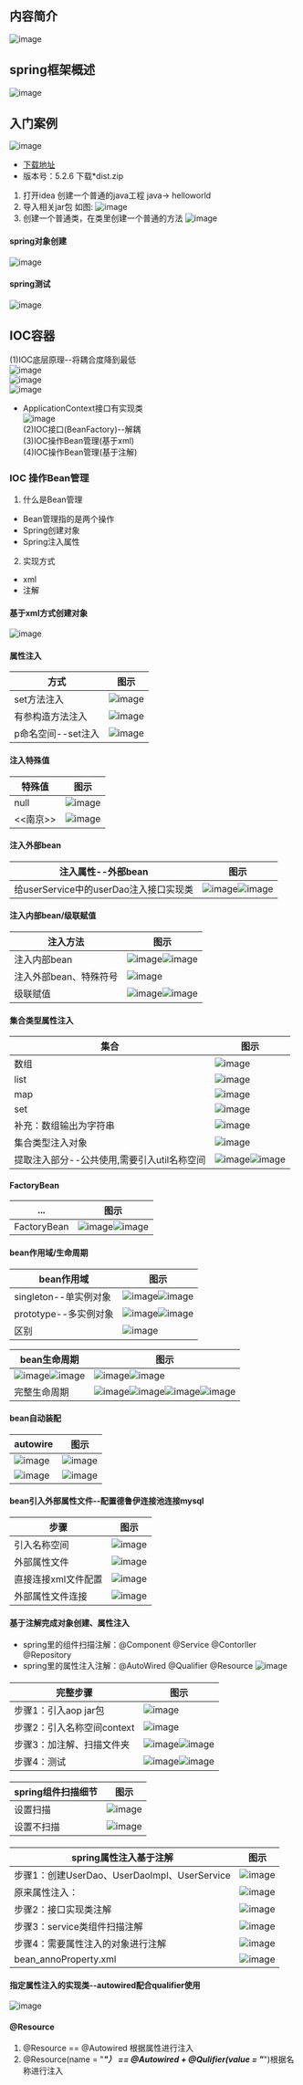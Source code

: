 ## 内容简介
![image](https://user-images.githubusercontent.com/87599765/148055211-b84b5fb8-7dac-4683-bc0b-7e0015b63866.png)

## spring框架概述
![image](https://user-images.githubusercontent.com/87599765/148056091-00b823dd-2a61-4244-8b7a-3178af54cb27.png)

## 入门案例
![image](https://user-images.githubusercontent.com/87599765/148057236-f99f57b4-cc94-4ac6-a514-7267c32ad6ab.png)
- [下载地址](https://repo.spring.io/ui/native/release/org/springframework/spring/)
- 版本号：5.2.6 下载*dist.zip
1. 打开idea 创建一个普通的java工程 java-> helloworld
2. 导入相关jar包 如图:
![image](https://user-images.githubusercontent.com/87599765/148059636-fec013ec-dd0d-489e-97d4-cb1f9a42c094.png)
3. 创建一个普通类，在类里创建一个普通的方法
![image](https://user-images.githubusercontent.com/87599765/148061344-bd36247a-7ca3-487d-84c6-007055fca232.png)
#### spring对象创建
![image](https://user-images.githubusercontent.com/87599765/148061694-33146b6c-515c-4e8d-b4b8-157a376c0518.png)
#### spring测试
![image](https://user-images.githubusercontent.com/87599765/148065055-789c4abd-7ab3-4a91-86a7-86a787de8c78.png)

## IOC容器
(1)IOC底层原理--将耦合度降到最低  
![image](https://user-images.githubusercontent.com/87599765/148066534-0deadf45-d854-4836-a994-894bc6d619d3.png)  
![image](https://user-images.githubusercontent.com/87599765/148067225-be056d47-bb8b-4cb8-bf0d-50a61e5784ac.png)  
![image](https://user-images.githubusercontent.com/87599765/148068650-77cd9fa1-e930-4e20-977a-7e4326f3542b.png)  
- ApplicationContext接口有实现类  
![image](https://user-images.githubusercontent.com/87599765/148069142-28a8723d-19b4-40b6-850f-cc2a60f0d824.png)  
(2)IOC接口(BeanFactory)--解耦  
(3)IOC操作Bean管理(基于xml)  
(4)IOC操作Bean管理(基于注解)  
### IOC 操作Bean管理
1. 什么是Bean管理
- Bean管理指的是两个操作
- Spring创建对象
- Spring注入属性
2. 实现方式
- xml
- 注解
#### 基于xml方式创建对象
![image](https://user-images.githubusercontent.com/87599765/148070079-e4e8a43d-997f-4af0-a56c-f603978b54bd.png)
#### 属性注入
|方式|图示|
|---|---|
|set方法注入|![image](https://user-images.githubusercontent.com/87599765/148168986-50fe7c53-fdf5-4575-ae61-3530289372db.png)|
|有参构造方法注入|![image](https://user-images.githubusercontent.com/87599765/148169068-4cfc2b1a-ad0b-4695-8813-f4647df6866f.png)|
|p命名空间--set注入|![image](https://user-images.githubusercontent.com/87599765/148169191-dd758af5-6ce8-4cd0-8714-4b74245658f7.png)|

#### 注入特殊值
|特殊值|图示|
|---|---|
|null|![image](https://user-images.githubusercontent.com/87599765/148170042-3aae35e1-a4dd-4d74-a409-ca6e5ae12111.png)|
|<<南京>>|![image](https://user-images.githubusercontent.com/87599765/148170256-1ba3f7ed-e032-4a85-a82d-5662dda4aea0.png)|

#### 注入外部bean
|注入属性--外部bean|图示|
|---|---|
|给userService中的userDao注入接口实现类|![image](https://user-images.githubusercontent.com/87599765/148173397-9d422bf8-12b8-4314-8f4c-8bb50cfdf414.png)![image](https://user-images.githubusercontent.com/87599765/148173524-1ea9bf2f-d9a0-4818-a01d-738a3a22b990.png)|

#### 注入内部bean/级联赋值
|注入方法|图示|
|---|---|
|注入内部bean|![image](https://user-images.githubusercontent.com/87599765/148176158-30cd5b22-1acd-4094-8f1f-07e67d156ef8.png)![image](https://user-images.githubusercontent.com/87599765/148176271-a8919c00-8b7a-4ac6-a6e5-e2a44d920754.png)|
|注入外部bean、特殊符号|![image](https://user-images.githubusercontent.com/87599765/148177811-db2e8ed2-fb41-4279-95fd-312f1cde1ccc.png)|
|级联赋值|![image](https://user-images.githubusercontent.com/87599765/148178903-1735ac38-fff1-4de0-b78c-d49d53039a3b.png)![image](https://user-images.githubusercontent.com/87599765/148179098-cfbd3da2-64cd-432d-8489-96d87b920a18.png)|

#### 集合类型属性注入
|集合|图示|
|---|---|
|数组|![image](https://user-images.githubusercontent.com/87599765/148197699-7799932a-6534-42e7-b7ca-88eceb08d41a.png)|
|list|![image](https://user-images.githubusercontent.com/87599765/148197776-dc47a6bf-4f0e-4567-b16c-96a1b7ee3479.png)|
|map|![image](https://user-images.githubusercontent.com/87599765/148197890-3066e400-b5d4-43d7-9047-bf8108c9fc53.png)|
|set|![image](https://user-images.githubusercontent.com/87599765/148197953-7be8d3e6-d154-43ed-a62a-0b4ec0792ace.png)|
|补充：数组输出为字符串|![image](https://user-images.githubusercontent.com/87599765/148198077-10cca770-5494-467a-a77f-28d5e786a28f.png)|
|集合类型注入对象|![image](https://user-images.githubusercontent.com/87599765/148203103-f373e1a2-265f-4946-9d57-c97f7e55710e.png)|
|提取注入部分--公共使用,需要引入util名称空间|![image](https://user-images.githubusercontent.com/87599765/148203316-d0f0d02d-9b2b-4401-99fd-983792a50de8.png)![image](https://user-images.githubusercontent.com/87599765/148203410-04354c93-1c83-4c94-bc5d-86b585a74a1c.png)|

#### FactoryBean
|...|图示|
|---|---|
|FactoryBean|![image](https://user-images.githubusercontent.com/87599765/148219554-db7cac40-5087-495b-b165-4538dfb08d8c.png)![image](https://user-images.githubusercontent.com/87599765/148219705-7ab81d86-859e-4830-bb83-f5d00d5238a5.png)|

#### bean作用域/生命周期
|bean作用域|图示|
|---|---|
|singleton--单实例对象|![image](https://user-images.githubusercontent.com/87599765/148221128-b5980aac-973b-427c-9980-930b7c92dad3.png)![image](https://user-images.githubusercontent.com/87599765/148221061-9e8f9d1d-dd9b-4bc3-8969-d6c03fe32f94.png)|
|prototype--多实例对象|![image](https://user-images.githubusercontent.com/87599765/148221233-0c948309-40d5-422e-885e-a442b273c60f.png)![image](https://user-images.githubusercontent.com/87599765/148221291-496939ee-8947-4bdc-b63c-e45574f0e0ad.png)|
|区别|![image](https://user-images.githubusercontent.com/87599765/148221478-ae5b00dd-afd8-4ee0-be97-943e26766640.png)|

|bean生命周期|图示|
|---|---|
|![image](https://user-images.githubusercontent.com/87599765/148224581-bb83d254-7796-4f34-b5b9-15d834d5e457.png)![image](https://user-images.githubusercontent.com/87599765/148224655-e01acbac-a852-45fb-9ecd-77511504bc52.png)|![image](https://user-images.githubusercontent.com/87599765/148224804-3d95ca81-64ed-412a-8030-e7679cee201c.png)![image](https://user-images.githubusercontent.com/87599765/148224849-bee991b6-f545-4165-85d5-4e2f047462c3.png)|
|完整生命周期|![image](https://user-images.githubusercontent.com/87599765/148225771-e27fc5a1-2ad2-4813-9468-4d41a0bd49c3.png)![image](https://user-images.githubusercontent.com/87599765/148226918-b21aa5c3-ef64-47bf-8aed-43a15f6de2cb.png)![image](https://user-images.githubusercontent.com/87599765/148226990-1a57b355-8596-442b-9580-22202f09dc25.png)![image](https://user-images.githubusercontent.com/87599765/148227032-57f596d8-d88e-4576-83e4-29dab87122b1.png)|

#### bean自动装配
|autowire|图示|
|---|---|
|![image](https://user-images.githubusercontent.com/87599765/148319340-21cef18e-8576-479b-894c-18d8b5e4bdbd.png)|![image](https://user-images.githubusercontent.com/87599765/148319400-b711d6cc-1597-4f69-b58c-1a6f12af596d.png)|
|![image](https://user-images.githubusercontent.com/87599765/148319447-f7d9c324-0b07-4082-b085-894d6386c9fd.png)|![image](https://user-images.githubusercontent.com/87599765/148319494-6b0d00a8-b431-4ca6-b8de-02957f69ffd5.png)|

#### bean引入外部属性文件--配置德鲁伊连接池连接mysql
|步骤|图示|
|---|---|
|引入名称空间|![image](https://user-images.githubusercontent.com/87599765/148411022-2bcb2835-ad0b-456d-b7ff-766e4d2bd065.png)|
|外部属性文件|![image](https://user-images.githubusercontent.com/87599765/148411104-2f92c658-d31d-4b5b-a55d-1ba36853b782.png)|
|直接连接xml文件配置|![image](https://user-images.githubusercontent.com/87599765/148411258-a0dfca7c-c0d7-44d4-aaa6-2163d4975595.png)|
|外部属性文件连接|![image](https://user-images.githubusercontent.com/87599765/148412633-e3d3979c-f12e-4f80-a4a8-9a183ad7f28d.png)|

#### 基于注解完成对象创建、属性注入
- spring里的组件扫描注解：@Component @Service @Contorller @Repository  
- spring里的属性注入注解：@AutoWired @Qualifier @Resource
![image](https://user-images.githubusercontent.com/87599765/148565011-dc1d2a28-1054-4f9c-9b20-a930d28bc4ce.png)

#### 
|完整步骤|图示|
|---|---|
|步骤1：引入aop jar包|![image](https://user-images.githubusercontent.com/87599765/148559601-f7d3be73-688b-4485-8f1a-df31608c4cf4.png)|
|步骤2：引入名称空间context|![image](https://user-images.githubusercontent.com/87599765/148560115-80f04106-d4cf-4d35-b422-b323b7805d03.png)|
|步骤3：加注解、扫描文件夹|![image](https://user-images.githubusercontent.com/87599765/148560500-2d5b3718-c256-414e-9d37-8b70a7b0f061.png)![image](https://user-images.githubusercontent.com/87599765/148560588-34565369-c1d2-412d-99f4-867a02ec2ef9.png)|
|步骤4：测试|![image](https://user-images.githubusercontent.com/87599765/148560637-3f52d2a8-a05b-4888-93f0-c0ce6f09e3f4.png)![image](https://user-images.githubusercontent.com/87599765/148560664-6e123a54-c28d-433f-9f64-e3649e244eda.png)|

####
|spring组件扫描细节|图示|
|---|---|
|设置扫描|![image](https://user-images.githubusercontent.com/87599765/148564218-a589383b-c72f-4087-8535-c13e054101f8.png)|
|设置不扫描|![image](https://user-images.githubusercontent.com/87599765/148564366-5e425d8a-5341-4a2d-be85-41ebdff53da6.png)|

####
|spring属性注入基于注解|图示|
|---|---|
|步骤1：创建UserDao、UserDaoImpl、UserService|![image](https://user-images.githubusercontent.com/87599765/148567919-10490502-6ed7-4807-8d48-83769cd16d83.png)|
|原来属性注入：|![image](https://user-images.githubusercontent.com/87599765/148568050-72138a64-1813-4378-be7f-36a7518e9fcf.png)|
|步骤2：接口实现类注解|![image](https://user-images.githubusercontent.com/87599765/148568149-e693a796-47d0-4356-9146-5571bdbe5105.png)|
|步骤3：service类组件扫描注解|![image](https://user-images.githubusercontent.com/87599765/148568280-cc306033-b177-4b39-8ee2-8f0ce6c5f53c.png)|
|步骤4：需要属性注入的对象进行注解|![image](https://user-images.githubusercontent.com/87599765/148568400-552f4d1f-bdde-411d-a031-00becf9ea9aa.png)|
|bean_annoProperty.xml|![image](https://user-images.githubusercontent.com/87599765/148568494-3bacc95f-38d9-45a8-9d62-5e5eaebe70e3.png)|

####
#### 指定属性注入的实现类--autowired配合qualifier使用
![image](https://user-images.githubusercontent.com/87599765/148569433-e9d171da-6e48-41ec-acba-178b4c088600.png)

#### @Resource
1. @Resource == @Autowired 根据属性进行注入
2. @Resource(name = "***"） == @Autowired + @Qulifier(value = "***")根据名称进行注入
